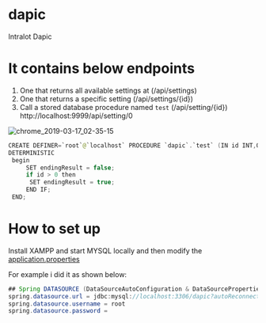# dapic
Intralot Dapic


# It contains below endpoints

1) One that returns all available settings at (/api/settings)
2) One that returns a specific setting        (/api/settings/{id})
3) Call a stored database procedure named `test` (/api/setting/{id})
http://localhost:9999/api/setting/0

![chrome_2019-03-17_02-35-15](https://user-images.githubusercontent.com/20374208/54483536-5f53da00-485d-11e9-8764-a432cc303e8c.png)


```java
CREATE DEFINER=`root`@`localhost` PROCEDURE `dapic`.`test` (IN id INT,OUT endingResult boolean)
DETERMINISTIC
 begin
	 SET endingResult = false;
	 if id > 0 then
      SET endingResult = true;
     END IF;
 END;
```

# How to set up

Install XAMPP and start MYSQL locally and then modify the [application.properties](https://github.com/goxr3plus/dapic/blob/master/src/main/resources/application.properties)

For example i did it as shown below:

```java
## Spring DATASOURCE (DataSourceAutoConfiguration & DataSourceProperties)
spring.datasource.url = jdbc:mysql://localhost:3306/dapic?autoReconnect=true&useUnicode=true&characterEncoding=UTF-8&allowMultiQueries=true&useSSL=false
spring.datasource.username = root
spring.datasource.password =

```
